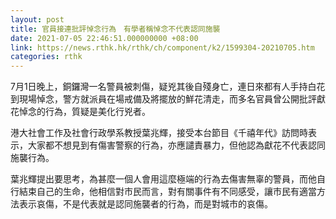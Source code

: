```yaml
---
layout: post
title: 官員接連批評悼念行為　有學者稱悼念不代表認同施襲
date: 2021-07-05 22:46:51.000000000 +08:00
link: https://news.rthk.hk/rthk/ch/component/k2/1599304-20210705.htm
categories: rthk
---
```


7月1日晚上，銅鑼灣一名警員被刺傷，疑兇其後自殘身亡，連日來都有人手持白花到現場悼念，警方就派員在場戒備及將擺放的鮮花清走，而多名官員曾公開批評獻花悼念的行為，質疑是美化行兇者。

港大社會工作及社會行政學系教授葉兆輝，接受本台節目《千禧年代》訪問時表示，大家都不想見到有傷害警察的行為，亦應譴責暴力，但他認為獻花不代表認同施襲行為。

葉兆輝提出要思考，為甚麼一個人會用這麼極端的行為去傷害無辜的警員，而他自行結束自己的生命，他相信對市民而言，對有關事件有不同感受，讓市民有適當方法表示哀傷，不是代表就是認同施襲者的行為，而是對城市的哀傷。
